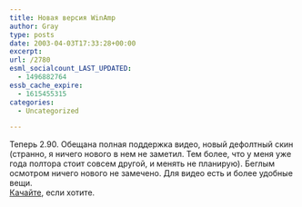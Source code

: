```yaml
---
title: Новая версия WinAmp
author: Gray
type: posts
date: 2003-04-03T17:33:28+00:00
excerpt:
url: /2780
esml_socialcount_LAST_UPDATED:
  - 1496882764
essb_cache_expire:
  - 1615455315
categories:
  - Uncategorized

---
```








Теперь 2.90. Обещана полная поддержка видео, новый дефолтный скин (странно, я ничего нового в нем не заметил. Тем более, что у меня уже года полтора стоит совсем другой, и менять не планирую). Беглым осмотром ничего нового не замечено. Для видео есть и более удобные вещи.  
<a href="http://download.nullsoft.com/winamp/client/winamp290_full.exe" target="_blank">Качайте</a>, если хотите.